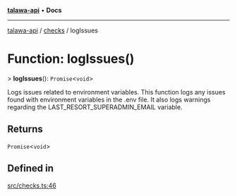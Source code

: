 [**talawa-api**](../../README.md) • **Docs**

***

[talawa-api](../../modules.md) / [checks](../README.md) / logIssues

# Function: logIssues()

\> **logIssues**(): `Promise`\<`void`\>

Logs issues related to environment variables.
This function logs any issues found with environment variables in the .env file.
It also logs warnings regarding the LAST_RESORT_SUPERADMIN_EMAIL variable.

## Returns

`Promise`\<`void`\>

## Defined in

[src/checks.ts:46](https://github.com/PalisadoesFoundation/talawa-api/blob/a6e7ac91b581c9109559657faf0f934f3eb41fe7/src/checks.ts#L46)
